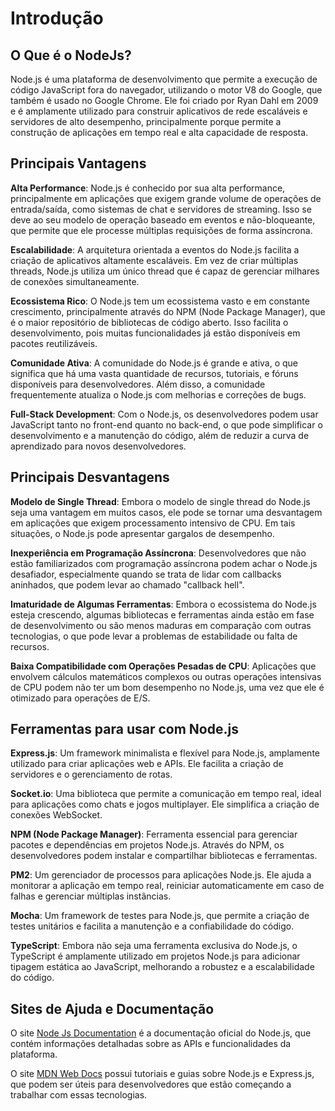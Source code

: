 # Introdução

## O Que é o NodeJs?

Node.js é uma plataforma de desenvolvimento que permite a execução de código JavaScript fora do navegador, utilizando o motor V8 do Google, que também é usado no Google Chrome. Ele foi criado por Ryan Dahl em 2009 e é amplamente utilizado para construir aplicativos de rede escaláveis e servidores de alto desempenho, principalmente porque permite a construção de aplicações em tempo real e alta capacidade de resposta.

## Principais Vantagens

**Alta Performance**: Node.js é conhecido por sua alta performance, principalmente em aplicações que exigem grande volume de operações de entrada/saída, como sistemas de chat e servidores de streaming. Isso se deve ao seu modelo de operação baseado em eventos e não-bloqueante, que permite que ele processe múltiplas requisições de forma assíncrona.

**Escalabilidade**: A arquitetura orientada a eventos do Node.js facilita a criação de aplicativos altamente escaláveis. Em vez de criar múltiplas threads, Node.js utiliza um único thread que é capaz de gerenciar milhares de conexões simultaneamente.

**Ecossistema Rico**: O Node.js tem um ecossistema vasto e em constante crescimento, principalmente através do NPM (Node Package Manager), que é o maior repositório de bibliotecas de código aberto. Isso facilita o desenvolvimento, pois muitas funcionalidades já estão disponíveis em pacotes reutilizáveis.

**Comunidade Ativa**: A comunidade do Node.js é grande e ativa, o que significa que há uma vasta quantidade de recursos, tutoriais, e fóruns disponíveis para desenvolvedores. Além disso, a comunidade frequentemente atualiza o Node.js com melhorias e correções de bugs.

**Full-Stack Development**: Com o Node.js, os desenvolvedores podem usar JavaScript tanto no front-end quanto no back-end, o que pode simplificar o desenvolvimento e a manutenção do código, além de reduzir a curva de aprendizado para novos desenvolvedores.

## Principais Desvantagens

**Modelo de Single Thread**: Embora o modelo de single thread do Node.js seja uma vantagem em muitos casos, ele pode se tornar uma desvantagem em aplicações que exigem processamento intensivo de CPU. Em tais situações, o Node.js pode apresentar gargalos de desempenho.

**Inexperiência em Programação Assíncrona**: Desenvolvedores que não estão familiarizados com programação assíncrona podem achar o Node.js desafiador, especialmente quando se trata de lidar com callbacks aninhados, que podem levar ao chamado "callback hell".

**Imaturidade de Algumas Ferramentas**: Embora o ecossistema do Node.js esteja crescendo, algumas bibliotecas e ferramentas ainda estão em fase de desenvolvimento ou são menos maduras em comparação com outras tecnologias, o que pode levar a problemas de estabilidade ou falta de recursos.

**Baixa Compatibilidade com Operações Pesadas de CPU**: Aplicações que envolvem cálculos matemáticos complexos ou outras operações intensivas de CPU podem não ter um bom desempenho no Node.js, uma vez que ele é otimizado para operações de E/S.

## Ferramentas para usar com Node.js

**Express.js**: Um framework minimalista e flexível para Node.js, amplamente utilizado para criar aplicações web e APIs. Ele facilita a criação de servidores e o gerenciamento de rotas.

**Socket.io**: Uma biblioteca que permite a comunicação em tempo real, ideal para aplicações como chats e jogos multiplayer. Ele simplifica a criação de conexões WebSocket.

**NPM (Node Package Manager)**: Ferramenta essencial para gerenciar pacotes e dependências em projetos Node.js. Através do NPM, os desenvolvedores podem instalar e compartilhar bibliotecas e ferramentas.

**PM2**: Um gerenciador de processos para aplicações Node.js. Ele ajuda a monitorar a aplicação em tempo real, reiniciar automaticamente em caso de falhas e gerenciar múltiplas instâncias.

**Mocha**: Um framework de testes para Node.js, que permite a criação de testes unitários e facilita a manutenção e a confiabilidade do código.

**TypeScript**: Embora não seja uma ferramenta exclusiva do Node.js, o TypeScript é amplamente utilizado em projetos Node.js para adicionar tipagem estática ao JavaScript, melhorando a robustez e a escalabilidade do código.

## Sites de Ajuda e Documentação

O site [Node Js Documentation](https://nodejs.org/docs/latest/api/) é a documentação oficial do Node.js, que contém informações detalhadas sobre as APIs e funcionalidades da plataforma.

O site [MDN Web Docs](https://developer.mozilla.org/pt-BR/docs/Learn/Server-side/Express_Nodejs/Introduction) possui tutoriais e guias sobre Node.js e Express.js, que podem ser úteis para desenvolvedores que estão começando a trabalhar com essas tecnologias.